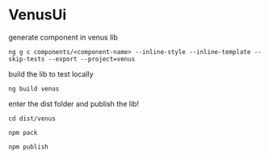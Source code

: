# VenusUi

generate component in venus lib

```ng g c components/<component-name> --inline-style --inline-template --skip-tests --export --project=venus```

build the lib to test locally

```ng build venus```

enter the dist folder and publish the lib!

```cd dist/venus```

```npm pack```

```npm publish```
